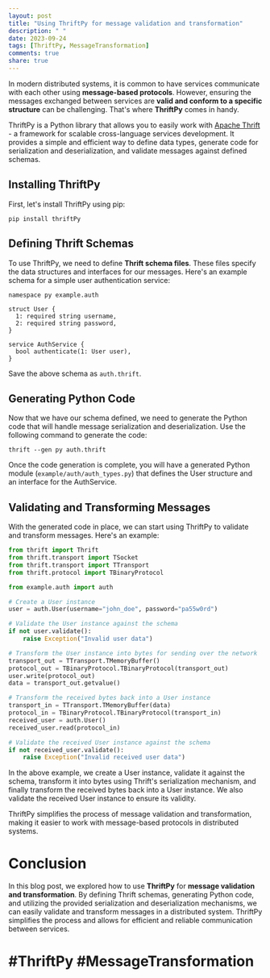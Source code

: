 ```yaml
---
layout: post
title: "Using ThriftPy for message validation and transformation"
description: " "
date: 2023-09-24
tags: [ThriftPy, MessageTransformation]
comments: true
share: true
---
```


In modern distributed systems, it is common to have services communicate with each other using **message-based protocols**. However, ensuring the messages exchanged between services are **valid and conform to a specific structure** can be challenging. That's where **ThriftPy** comes in handy.

ThriftPy is a Python library that allows you to easily work with [Apache Thrift](https://thrift.apache.org/) - a framework for scalable cross-language services development. It provides a simple and efficient way to define data types, generate code for serialization and deserialization, and validate messages against defined schemas.

## Installing ThriftPy

First, let's install ThriftPy using pip:

```shell
pip install thriftPy
```

## Defining Thrift Schemas

To use ThriftPy, we need to define **Thrift schema files**. These files specify the data structures and interfaces for our messages. Here's an example schema for a simple user authentication service:

```thrift
namespace py example.auth

struct User {
  1: required string username,
  2: required string password,
}

service AuthService {
  bool authenticate(1: User user),
}
```

Save the above schema as `auth.thrift`.

## Generating Python Code

Now that we have our schema defined, we need to generate the Python code that will handle message serialization and deserialization. Use the following command to generate the code:

```shell
thrift --gen py auth.thrift
```

Once the code generation is complete, you will have a generated Python module (`example/auth/auth_types.py`) that defines the User structure and an interface for the AuthService.

## Validating and Transforming Messages

With the generated code in place, we can start using ThriftPy to validate and transform messages. Here's an example:

```python
from thrift import Thrift
from thrift.transport import TSocket
from thrift.transport import TTransport
from thrift.protocol import TBinaryProtocol

from example.auth import auth

# Create a User instance
user = auth.User(username="john_doe", password="pa55w0rd")

# Validate the User instance against the schema
if not user.validate():
    raise Exception("Invalid user data")

# Transform the User instance into bytes for sending over the network
transport_out = TTransport.TMemoryBuffer()
protocol_out = TBinaryProtocol.TBinaryProtocol(transport_out)
user.write(protocol_out)
data = transport_out.getvalue()

# Transform the received bytes back into a User instance
transport_in = TTransport.TMemoryBuffer(data)
protocol_in = TBinaryProtocol.TBinaryProtocol(transport_in)
received_user = auth.User()
received_user.read(protocol_in)

# Validate the received User instance against the schema
if not received_user.validate():
    raise Exception("Invalid received user data")
```

In the above example, we create a User instance, validate it against the schema, transform it into bytes using Thrift's serialization mechanism, and finally transform the received bytes back into a User instance. We also validate the received User instance to ensure its validity.

ThriftPy simplifies the process of message validation and transformation, making it easier to work with message-based protocols in distributed systems.

# Conclusion

In this blog post, we explored how to use **ThriftPy** for **message validation and transformation**. By defining Thrift schemas, generating Python code, and utilizing the provided serialization and deserialization mechanisms, we can easily validate and transform messages in a distributed system. ThriftPy simplifies the process and allows for efficient and reliable communication between services.

# #ThriftPy #MessageTransformation